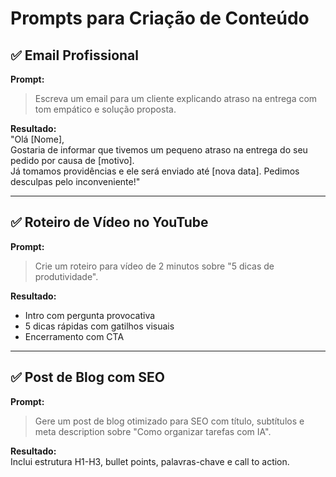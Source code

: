 # Prompts para Criação de Conteúdo

## ✅ Email Profissional

**Prompt:**  
> Escreva um email para um cliente explicando atraso na entrega com tom empático e solução proposta.

**Resultado:**  
"Olá [Nome],  
Gostaria de informar que tivemos um pequeno atraso na entrega do seu pedido por causa de [motivo].  
Já tomamos providências e ele será enviado até [nova data]. Pedimos desculpas pelo inconveniente!"

---

## ✅ Roteiro de Vídeo no YouTube

**Prompt:**  
> Crie um roteiro para vídeo de 2 minutos sobre "5 dicas de produtividade".

**Resultado:**  
- Intro com pergunta provocativa  
- 5 dicas rápidas com gatilhos visuais  
- Encerramento com CTA

---

## ✅ Post de Blog com SEO

**Prompt:**  
> Gere um post de blog otimizado para SEO com título, subtítulos e meta description sobre "Como organizar tarefas com IA".

**Resultado:**  
Inclui estrutura H1-H3, bullet points, palavras-chave e call to action.